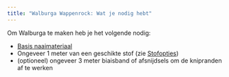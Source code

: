 ```yaml
---
title: "Walburga Wappenrock: Wat je nodig hebt"
---
```


Om Walburga te maken heb je het volgende nodig:

- [Basis naaimateriaal](/docs/sewing/basic-sewing-supplies)
- Ongeveer 1 meter van een geschikte stof (zie [Stofopties](/docs/designs/walburga/fabric))
- (optioneel) ongeveer 3 meter biaisband of afsnijdsels om de knipranden af te werken
